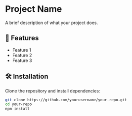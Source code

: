 # Project Name

A brief description of what your project does.

## 🚀 Features
- Feature 1
- Feature 2
- Feature 3

## 🛠️ Installation

Clone the repository and install dependencies:

```sh
git clone https://github.com/yourusername/your-repo.git
cd your-repo
npm install

